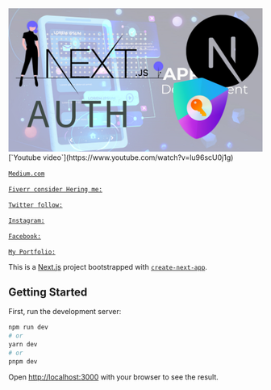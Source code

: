 <img width="1266" alt="Screen Shot 2022-06-19 at 2 18 18 PM" src="/nextauth.jpg">
<br>
[`Youtube video`](https://www.youtube.com/watch?v=lu96scU0j1g)<br>

[`Medium.com`](medium.com/@developerspack23)<br>

[`Fiverr consider Hering me:`](https://www.fiverr.com/s/gXNmDW)<br>

[`Twitter follow:`](twitter.com/PackDevelopers)<br>

[`Instagram:`](instagram.com/packdevelopers)<br>

[`Facebook:`](facebook.com/profile.php?id=100092978568405)<br>

[`My Portfolio:`](developerspack.vercel.app/)<br>

This is a [Next.js](https://nextjs.org/) project bootstrapped with [`create-next-app`](https://github.com/vercel/next.js/tree/canary/packages/create-next-app).<br>

## Getting Started

First, run the development server:

```bash
npm run dev
# or
yarn dev
# or
pnpm dev
```

Open [http://localhost:3000](http://localhost:3000) with your browser to see the result.
